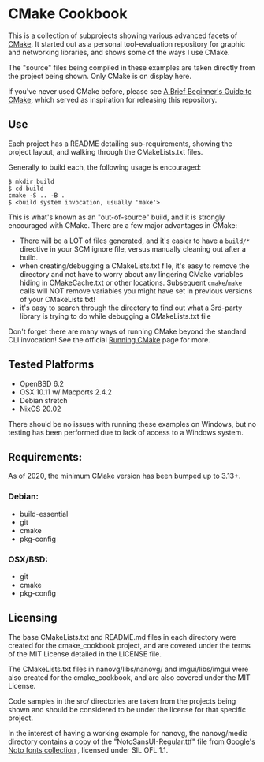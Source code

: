 # CMake Cookbook
This is a collection of subprojects showing various advanced facets of [CMake](https://cmake.org). It started out as a personal tool-evaluation repository for graphic and networking libraries, and shows some of the ways I use CMake.

The "source" files being compiled in these examples are taken directly from the project being shown. Only CMake is on display here.

If you've never used CMake before, please see [A Brief Beginner's Guide to CMake](https://github.com/pyk/cmake-tutorial), which served as inspiration for releasing this repository.

## Use
Each project has a README detailing sub-requirements, showing the project layout, and walking through the CMakeLists.txt files. 

Generally to build each, the following usage is encouraged:
```
$ mkdir build
$ cd build
cmake -S .. -B .
$ <build system invocation, usually 'make'>
```

This is what's known as an "out-of-source" build, and it is strongly encouraged with CMake. There are a few major advantages in CMake:
  - There will be a LOT of files generated, and it's easier to have a `build/*` directive in your SCM ignore file, versus manually cleaning out after a build.
  - when creating/debugging a CMakeLists.txt file, it's easy to remove the directory and not have to worry about any lingering CMake variables hiding in CMakeCache.txt or other locations. Subsequent `cmake`/`make` calls will NOT remove variables you might have set in previous versions of your CMakeLists.txt!
  - it's easy to search through the directory to find out what a 3rd-party library is trying to do while debugging a CMakeLists.txt file

Don't forget there are many ways of running CMake beyond the standard CLI invocation! See the official [Running CMake](https://cmake.org/runningcmake/) page for more.

## Tested Platforms
  - OpenBSD 6.2
  - OSX 10.11 w/ Macports 2.4.2
  - Debian stretch
  - NixOS 20.02

There should be no issues with running these examples on Windows, but no testing has been performed due to lack of access to a Windows system.

## Requirements:
As of 2020, the minimum CMake version has been bumped up to 3.13+.
### Debian:
  - build-essential
  - git
  - cmake
  - pkg-config

### OSX/BSD:
  - git
  - cmake
  - pkg-config

## Licensing
The base CMakeLists.txt and README.md files in each directory were created for the cmake_cookbook project, and are covered under the terms of the MIT License detailed in the LICENSE file. 

The CMakeLists.txt files in nanovg/libs/nanovg/ and imgui/libs/imgui were also created for the cmake_cookbook, and are also covered under the MIT License.

Code samples in the src/ directories are taken from the projects being shown and should be considered to be under the license for that specific project.

In the interest of having a working example for nanovg, the nanovg/media directory contains a copy of the "NotoSansUI-Regular.ttf" file from [Google's Noto fonts collection](https://www.google.com/get/noto/) , licensed under SIL OFL 1.1.

